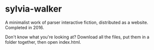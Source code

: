 # sylvia-walker
A minimalist work of parser interactive fiction, distributed as a website. Completed in 2016.

Don't know what you're looking at? Download all the files, put them in a folder together, then open index.html.
